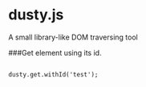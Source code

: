 dusty.js
=====
A small library-like DOM traversing tool

###Get element using its id.
<pre lang="javascript">
<code>
dusty.get.withId('test');
</pre>